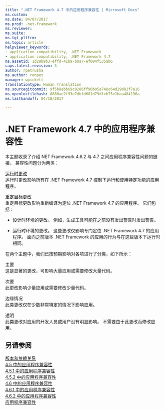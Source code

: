 ```yaml
---
title: ".NET Framework 4.7 中的应用程序兼容性 | Microsoft Docs"
ms.custom: 
ms.date: 04/07/2017
ms.prod: .net-framework
ms.reviewer: 
ms.suite: 
ms.tgt_pltfrm: 
ms.topic: article
helpviewer_keywords:
- application compatibility, .NET Framework
- application compatibility, .NET Framework 4.7
ms.assetid: 1d29b9b3-effd-41b9-b0a7-ef004f535ab6
caps.latest.revision: 3
author: rpetrusha
ms.author: ronpet
manager: wpickett
translationtype: Human Translation
ms.sourcegitcommit: 9f5b8ebb69c9206ff90b05e748c64d29d82f7a16
ms.openlocfilehash: 8880ae2f93e7dbfd681d79dfeb75e1baa484196a
ms.lasthandoff: 04/18/2017

---
```

# <a name="application-compatibility-in-the-net-framework-47"></a>.NET Framework 4.7 中的应用程序兼容性
本主题收录了介绍 NET Framework 4.6.2 与 4.7 之间应用程序兼容性问题的链接。 兼容性问题分为两类：  
  
 [运行时更改](../../../docs/framework/migration-guide/runtime-changes-in-the-net-framework-4-7.md)  
 运行时更改影响所有在 .NET Framework 4.7 控制下运行和使用特定功能的应用程序。  
  
 [重定目标更改](../../../docs/framework/migration-guide/retargeting-changes-in-the-net-framework-4-7.md)  
 重定目标更改影响重新编译为定位 .NET Framework 4.7 的应用程序。 它们包括：  
  
-   设计时环境的更改。 例如，生成工具可能在之前没有发出警告时发出警告。  
  
-   运行时环境的更改。 这些更改仅影响专门定位 .NET Framework 4.7 的应用程序。 面向之前版本 .NET Framework 的应用的行为与在这些版本下运行时相同。  
  
在两个主题中，我们已按预期影响对各项进行了分类，如下所示：  
  
 主要  
 这是显著的更改，可影响大量应用或需要修改大量代码。  
  
 次要  
 此更改影响少量应用或需要修改少量代码。  
  
 边缘情况  
 此类更改仅在少数非常特定的情况下影响应用。  
  
 透明  
 此类更改对应用的开发人员或用户没有明显影响。 不需要由于此更改而修改应用。  
  
## <a name="see-also"></a>另请参阅  
 [版本和依赖关系](~/docs/framework/migration-guide/versions-and-dependencies.md)   
 [4.5 中的应用程序兼容性](~/docs/framework/migration-guide/application-compatibility-in-the-net-framework-4-5.md)      
 [4.5.1 中的应用程序兼容性](~/docs/framework/migration-guide/application-compatibility-in-the-net-framework-4-5-1.md)   
 [4.5.2 中的应用程序兼容性](~/docs/framework/migration-guide/application-compatibility-in-the-net-framework-4-5-2.md)   
 [4.6 中的应用程序兼容性](~/docs/framework/migration-guide/application-compatibility-in-the-net-framework-4-6.md)   
 [4.6.1 中的应用程序兼容性](~/docs/framework/migration-guide/application-compatibility-in-the-net-framework-4-6-1.md)   
 [4.6.2 中的应用程序兼容性](~/docs/framework/migration-guide/application-compatibility-in-the-net-framework-4-6-2.md)   
 [应用程序兼容性](~/docs/framework/migration-guide/application-compatibility.md)    
   

